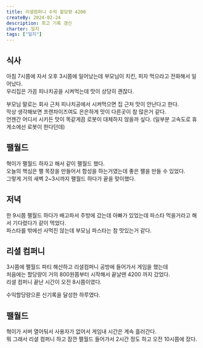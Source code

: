 ```yaml
---
title: 리셜컴퍼니 수익 할당량 4200
createBy: 2024-02-24
description: 최고 기록 갱신
charter: 일지
tags: ["일지"]
---
```


## 식사

아침 7시쯤에 자서 오후 3시쯤에 일어났는데 부모님이 치킨, 피자 먹으라고 전화해서 일어났다.  
우리집은 가끔 피나치공을 시켜먹는데 맛이 상당히 괜찮다.

부모님 말로는 회사 근처 피나치공에서 시켜먹으면 집 근처 맛이 안난다고 한다.  
막상 생각해보면 프랜차이즈여도 은은하게 맛이 다른곳이 참 많은거 같다.  
언젠간 어디서 시키든 맛이 똑같게끔 로봇이 대체하지 않을까 싶다. (일부분 고속도로 휴게소에선 로봇이 한다던데)

## 팰월드

혁이가 팰월드 하자고 해서 같이 팰월드 했다.  
오늘의 핵심은 팰 목장을 만들어서 합성을 하는거였는데 좋은 팰을 만들 수 있었다.  
그렇게 거의 새벽 2~3시까지 팰월드 하다가 끝을 맞이했다.

## 저녁

한 9시쯤 팰월드 하다가 배고파서 주방에 갔는데 아빠가 있었는데 파스타 먹을거라고 해서 기다렸다가 같이 먹었다.  
파스타를 밖에선 사먹진 않는데 부모님 파스타는 참 맛있는거 같다.

## 리셜 컴퍼니

3시쯤에 팰월드 파티 해산하고 리셜컴퍼니 공방에 들어가서 게임을 했는데  
처음에는 할당량이 거의 800원쯤부터 시작해서 끝날땐 4200 까지 갔었다.  
리셜 컴퍼니 끝난 시간이 오전 8시쯤이였다.

수익할당량으론 신기록을 달성한 하루였다.

## 팰월드

혁이가 서버 열어둬서 사용자가 없어서 게임내 시간은 계속 흘러간다.  
뭐 그래서 리셜 컴퍼니 하고 잠깐 팰월드 들어가서 2시간 정도 하고 오전 10시쯤에 잤다.
